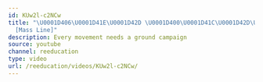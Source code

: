 ```yaml
---
id: KUw2l-c2NCw
title: "\U0001D406\U0001D41E\U0001D42D \U0001D400\U0001D41C\U0001D42D\U0001D422\U0001D42F\U0001D41E!
  [Mass Line]"
description: Every movement needs a ground campaign
source: youtube
channel: reeducation
type: video
url: /reeducation/videos/KUw2l-c2NCw/
---
```


